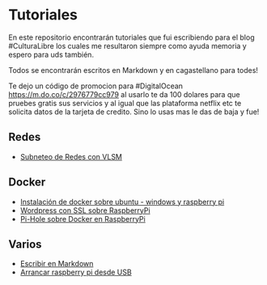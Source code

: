 # Tutoriales
En este repositorio encontrarán tutoriales que fui escribiendo para el blog #CulturaLibre los cuales me resultaron siempre como ayuda memoria y espero para uds también.

Todos se encontrarán escritos en Markdown y en cagastellano para todes!

Te dejo un código de promocion para #DigitalOcean https://m.do.co/c/2976779cc979 al usarlo te da 100 dolares para que pruebes gratis sus servicios y al igual que las plataforma netflix etc te solicita datos de la tarjeta de credito. Sino lo usas mas le das de baja y fue!

## **Redes**

- [Subneteo de Redes con VLSM](https://github.com/Z4mbr4/Tutoriales/blob/main/Subneting%20con%20VLSM)

## **Docker**

- [Instalación de docker sobre ubuntu - windows y raspberry pi](https://github.com/Z4mbr4/Tutoriales/blob/main/Instalaci%C3%B3n%20de%20Docker%20sobre%20Ubuntu%2020.04.md)
- [Wordpress con SSL sobre RaspberryPi](https://github.com/Z4mbr4/Tutoriales/blob/main/Wordpress%20con%20SSL%20para%20Raspberry.md)
- [Pi-Hole sobre Docker en RaspberryPi](https://github.com/Z4mbr4/Tutoriales/blob/main/Pihole%20sobre%20docker%20en%20Raspberry.md)

## **Varios**

- [Escribir en Markdown](https://github.com/Z4mbr4/Tutoriales/blob/main/Escribir%20en%20Markdown.md)
- [Arrancar raspberry pi desde USB](https://github.com/Z4mbr4/Tutoriales/blob/main/Inciar%20RaspberryPi3%20desde%20USB.md)
